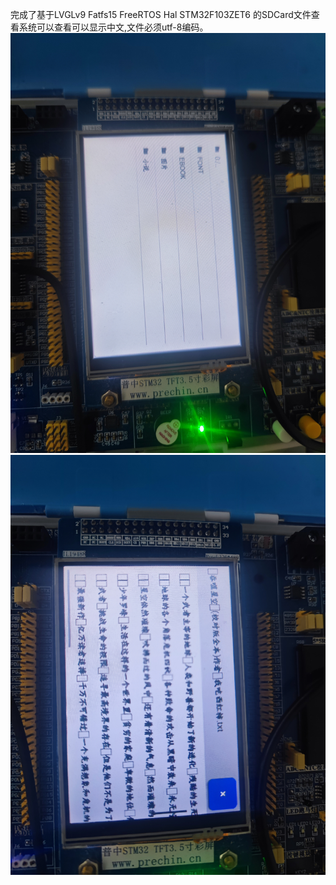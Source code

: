 完成了基于LVGLv9 Fatfs15 FreeRTOS Hal STM32F103ZET6 的SDCard文件查看系统可以查看可以显示中文,文件必须utf-8编码。
![Image_text](https://github.com/HaozeZeng/SDcardFileViewer/blob/master/image/%E6%95%88%E6%9E%9C%E5%9B%BE1.jpg)
![Image_text](https://github.com/HaozeZeng/SDcardFileViewer/blob/master/image/%E6%95%88%E6%9E%9C%E5%9B%BE2.jpg)
